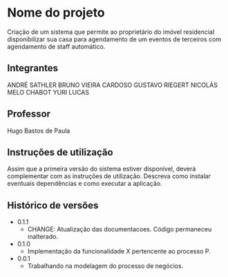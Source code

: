 # Nome do projeto

Criação de um sistema que permite ao proprietário do imóvel residencial disponibilizar sua casa para agendamento de um eventos de terceiros com agendamento de staff automático.

## Integrantes

ANDRÉ SATHLER
BRUNO VIEIRA CARDOSO
GUSTAVO RIEGERT
NICOLÁS MELO CHABOT
YURI LUCAS


## Professor

Hugo Bastos de Paula

## Instruções de utilização

Assim que a primeira versão do sistema estiver disponível, deverá complementar com as instruções de utilização. Descreva como instalar eventuais dependências e como executar a aplicação.

## Histórico de versões

* 0.1.1
    * CHANGE: Atualização das documentacoes. Código permaneceu inalterado.
* 0.1.0
    * Implementação da funcionalidade X pertencente ao processo P.
* 0.0.1
    * Trabalhando na modelagem do processo de negócios.


